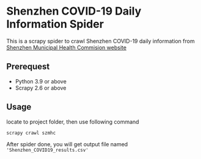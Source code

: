# Shenzhen COVID-19 Daily Information Spider

This is a scrapy spider to crawl Shenzhen COVID-19 daily information from [Shenzhen Municipal Health Commision website](http://wjw.sz.gov.cn/yqxx/index.html)

## Prerequest

* Python 3.9 or above
* Scrapy 2.6 or above

## Usage

locate to project folder, then use following command

```shell
scrapy crawl szmhc
```

After spider done, you will get output file named `'Shenzhen_COVID19_results.csv'`
